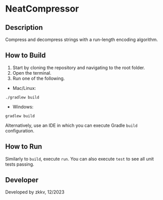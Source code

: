 # NeatCompressor

## Description
Compress and decompress strings with a run-length encoding algorithm.

## How to Build
1. Start by cloning the repository and navigating to the root folder.
2. Open the terminal.
3. Run one of the following.
- Mac/Linux:
```
./gradlew build
```
- Windows:
```
gradlew build
```
Alternatively, use an IDE in which you can execute Gradle `build` configuration.

## How to Run
Similarly to `build`, execute `run`. You can also execute `test` to see all unit tests passing.

## Developer
Developed by zkkv, 12/2023
